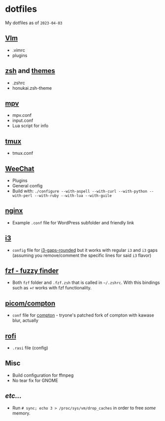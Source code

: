 # dotfiles

My dotfiles as of `2023-04-03`

## [VIm](https://vim.org)
- .vimrc
- plugins

## [zsh](https://zsh.org) and [themes](https://ohmyz.sh)
- .zshrc
- honukai.zsh-theme

## [mpv](https://mpv.io/)
- mpv.conf
- input.conf
- Lua script for info

## [tmux](https://github.com/tmux/tmux)
- tmux.conf

## [WeeChat](https://weechat.org)
- Plugins
- General config
- Build with: `./configure --with-aspell --with-curl --with-python --with-perl --with-ruby --with-lua --with-guile`


## [nginx](https://nginx.com)
- Example `.conf` file for WordPress subfolder and friendly link

## [i3](https://i3wm.org)
- `config` file for [i3-gaps-rounded](https://github.com/resloved/i3) but it works with regular `i3` and `i3` gaps (assuming you remove/comment the specific lines for said `i3` flavor)

## [fzf - fuzzy finder](https://github.com/junegunn/fzf)
- Both `fzf` folder and `.fzf.zsh` that is called in `~/.zshrc`. With this bindings such as <C>+r works with fzf functionality.  

## [picom/compton](https://github.com/yshui/picom)
- `conf` file for [compton](https://aur.archlinux.org/packages/compton-tryone-git/) - tryone's patched fork of compton with kawase blur, actually

## [rofi](https://github.com/davatorium/rofi)
- `.rasi` file (config)

## Misc
- Build configuration for ffmpeg
- No tear fix for GNOME

## _etc..._
- Run `# sync; echo 3 > /proc/sys/vm/drop_caches` in order to free _some_ memory.
